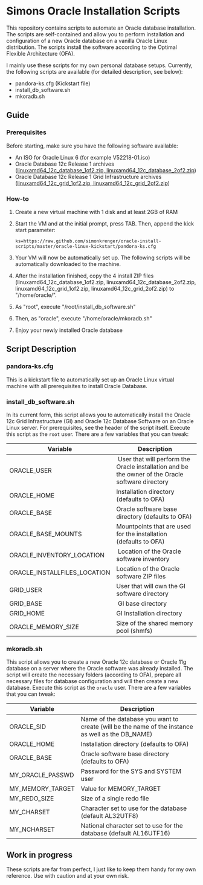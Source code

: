 # Simons Oracle Installation Scripts
This repository contains scripts to automate an Oracle database installation. The scripts are self-contained and allow you to perform installation and configuration of a new Oracle database on a vanilla Oracle Linux distribution. The scripts install the software according to the Optimal Flexible Architecture (OFA).

I mainly use these scripts for my own personal database setups. Currently, the following scripts are available (for detailed description, see below):
* pandora-ks.cfg (Kickstart file)
* install_db_software.sh
* mkoradb.sh

## Guide
### Prerequisites
Before starting, make sure you have the following software available:
* An ISO for Oracle Linux 6 (for example V52218-01.iso)
* Oracle Database 12c Release 1 archives ([linuxamd64_12c_database_1of2.zip, linuxamd64_12c_database_2of2.zip](http://www.oracle.com/technetwork/database/enterprise-edition/downloads/database12c-linux-download-2240591.html))
* Oracle Database 12c Release 1 Grid Infrastructure archives ([linuxamd64_12c_grid_1of2.zip, linuxamd64_12c_grid_2of2.zip](http://www.oracle.com/technetwork/database/enterprise-edition/downloads/database12c-linux-download-2240591.html))

### How-to
1. Create a new virtual machine with 1 disk and at least 2GB of RAM
2. Start the VM and at the initial prompt, press TAB. Then, append the kick start parameter:

	`ks=https://raw.github.com/simonkrenger/oracle-install-scripts/master/oracle-linux-kickstart/pandora-ks.cfg`

3. Your VM will now be automatically set up. The following scripts will be automatically downloaded to the machine.
4. After the installation finished, copy the 4 install ZIP files (linuxamd64_12c_database_1of2.zip, linuxamd64_12c_database_2of2.zip, linuxamd64_12c_grid_1of2.zip, linuxamd64_12c_grid_2of2.zip) to "/home/oracle/".
5. As "root", execute "/root/install_db_software.sh"
6. Then, as "oracle", execute "/home/oracle/mkoradb.sh"
7. Enjoy your newly installed Oracle database

## Script Description
### pandora-ks.cfg
This is a kickstart file to automatically set up an Oracle Linux virtual machine with all prerequisites to install Oracle Database.

### install_db_software.sh
In its current form, this script allows you to automatically install the Oracle 12c Grid Infrastructure (GI) and Oracle 12c Database Software on an Oracle Linux server. For prerequisites, see the header of the script itself. Execute this script as the `root` user. There are a few variables that you can tweak:

Variable | Description
--- | ---
ORACLE_USER | User that will perform the Oracle installation and be the owner of the Oracle software directory
ORACLE_HOME | Installation directory (defaults to OFA)
ORACLE_BASE | Oracle software base directory (defaults to OFA)
ORACLE_BASE_MOUNTS | Mountpoints that are used for the installation (defaults to OFA)
ORACLE_INVENTORY_LOCATION | Location of the Oracle software inventory
ORACLE_INSTALLFILES_LOCATION | Location of the Oracle software ZIP files
GRID_USER | User that will own the GI software directory
GRID_BASE | GI base directory
GRID_HOME | GI Installation directory
ORACLE_MEMORY_SIZE | Size of the shared memory pool (shmfs)

### mkoradb.sh
This script allows you to create a new Oracle 12c database or Oracle 11g database on a server where the Oracle software was already installed. The script will create the necessary folders (according to OFA), prepare all necessary files for database configuration and will then create a new database. Execute this script as the `oracle` user. There are a few variables that you can tweak:

Variable | Description
--- | ---
ORACLE_SID | Name of the database you want to create (will be the name of the instance as well as the DB_NAME)
ORACLE_HOME | Installation directory (defaults to OFA)
ORACLE_BASE | Oracle software base directory (defaults to OFA)
MY_ORACLE_PASSWD | Password for the SYS and SYSTEM user
MY_MEMORY_TARGET | Value for MEMORY_TARGET
MY_REDO_SIZE | Size of a single redo file
MY_CHARSET | Character set to use for the database (default AL32UTF8)
MY_NCHARSET | National character set to use for the database (default AL16UTF16)

## Work in progress
These scripts are far from perfect, I just like to keep them handy for my own reference. Use with caution and at your own risk.

